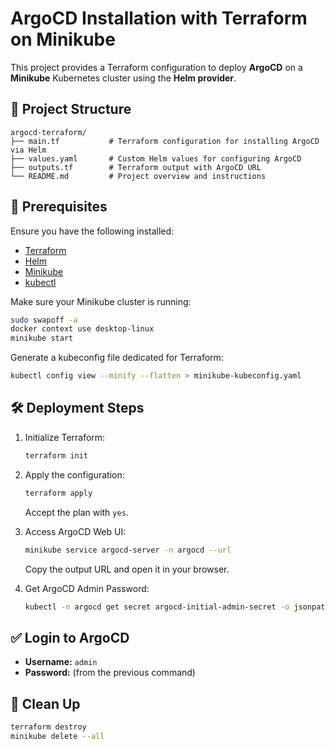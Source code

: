 # ArgoCD Installation with Terraform on Minikube

This project provides a Terraform configuration to deploy **ArgoCD** on a **Minikube** Kubernetes cluster using the **Helm provider**.

## 📁 Project Structure

```
argocd-terraform/
├── main.tf           # Terraform configuration for installing ArgoCD via Helm
├── values.yaml       # Custom Helm values for configuring ArgoCD
├── outputs.tf        # Terraform output with ArgoCD URL
└── README.md         # Project overview and instructions
```

## 🚀 Prerequisites

Ensure you have the following installed:

- [Terraform](https://developer.hashicorp.com/terraform/downloads)
- [Helm](https://helm.sh/docs/intro/install/)
- [Minikube](https://minikube.sigs.k8s.io/docs/start/)
- [kubectl](https://kubernetes.io/docs/tasks/tools/)

Make sure your Minikube cluster is running:

```bash
sudo swapoff -a
docker context use desktop-linux
minikube start
```

Generate a kubeconfig file dedicated for Terraform:
```bash
kubectl config view --minify --flatten > minikube-kubeconfig.yaml
```

## 🛠️ Deployment Steps

1. Initialize Terraform:
   ```bash
   terraform init
   ```

2. Apply the configuration:
   ```bash
   terraform apply
   ```
   Accept the plan with `yes`.

3. Access ArgoCD Web UI:
   ```bash
   minikube service argocd-server -n argocd --url
   ```
   Copy the output URL and open it in your browser.

4. Get ArgoCD Admin Password:
   ```bash
   kubectl -n argocd get secret argocd-initial-admin-secret -o jsonpath="{.data.password}" | base64 -d && echo
   ```

## ✅ Login to ArgoCD
- **Username:** `admin`
- **Password:** (from the previous command)

## 🧹 Clean Up
```bash
terraform destroy
minikube delete --all
```
